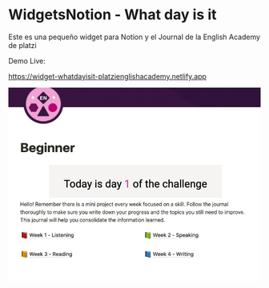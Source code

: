 # WidgetsNotion - What day is it
Este es una pequeño widget para Notion y el Journal de la English Academy de platzi 

Demo Live:

https://widget-whatdayisit-platzienglishacademy.netlify.app


<img src="img.png" />